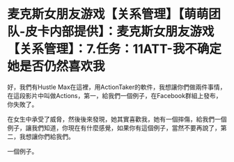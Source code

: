 # 麦克斯女朋友游戏【关系管理】【萌萌团队-皮卡内部提供】：麦克斯女朋友游戏【关系管理】：7.任务：11ATT-我不确定她是否仍然喜欢我

好，我們有Hustle Max在這裡，用ActionTaker的軟件，我想讓你們做兩件事情，在這段影片中叫做Actions，第一，給我們一個例子，在Facebook群組上發布，你失敗了。

在女生中承受了威脅，然後後來發現，她其實喜歡我，她有一個摔傷，給我們一個例子，讓我們知道，你現在有什麼感覺，如果你有這個例子，當然不要再說了，第二，我想讓你們給我們。

一個例子。